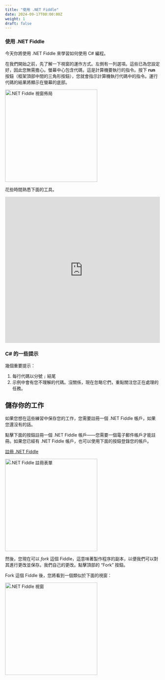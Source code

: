 ```yaml
---
title: "使用 .NET Fiddle"
date: 2024-09-17T00:00:00Z
weight: 1
draft: false
---
```


### 使用 .NET Fiddle
今天你將使用 .NET Fiddle 來學習如何使用 C# 編程。

在我們開始之前，先了解一下視窗的運作方式。左側有一列選項。這些已為您設定好，因此您無需擔心。螢幕中心包含代碼，這是計算機要執行的指令。按下 **run** 按鈕（框架頂部中間的三角形按鈕），您就會指示計算機執行代碼中的指令。運行代碼的結果將顯示在螢幕的底部。

<img src="../images/donetfiddle-overview.png" height="300" alt=".NET Fiddle 視窗佈局" />

花些時間熟悉下面的工具。

<iframe width="100%" height="475" src="https://dotnetfiddle.net/Widget/ccWNBp" frameborder="0"></iframe>

### C# 的一些提示

幾個重要提示：
1. 每行代碼以分號 `;` 結尾
2. 示例中會有您不理解的代碼。沒關係，現在忽略它們，重點關注您正在處理的任務。

## 儲存你的工作

如果您想在這些練習中保存您的工作，您需要註冊一個 .NET Fiddle 帳戶，如果您還沒有的話。

點擊下面的按鈕註冊一個 .NET Fiddle 帳戶——您需要一個電子郵件帳戶才能註冊。如果您已經有 .NET Fiddle 帳戶，也可以使用下面的按鈕登錄您的帳戶。

<a class="my-2 mx-4 btn btn-info" href="https://dotnetfiddle.net/SignUp" target="_blank">註冊 .NET Fiddle</a>

<img src="../images/dotnetfiddle-signup.png" height="300" alt=".NET Fiddle 註冊表單" />

然後，您現在可以 *fork* 這個 Fiddle，這意味著製作程序的副本，以便我們可以對其進行更改並保存。我們自己的更改。點擊頂部的 “Fork” 按鈕。

Fork 這個 Fiddle 後，您將看到一個類似於下面的視窗：

<img src="../images/dotnetfiddle-window.png" height="300" alt=".NET Fiddle 視窗" />
